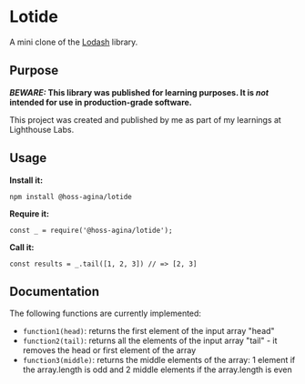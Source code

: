 # Lotide

A mini clone of the [Lodash](https://lodash.com) library.

## Purpose

**_BEWARE:_ This library was published for learning purposes. It is _not_ intended for use in production-grade software.**

This project was created and published by me as part of my learnings at Lighthouse Labs. 

## Usage

**Install it:**

`npm install @hoss-agina/lotide`

**Require it:**

`const _ = require('@hoss-agina/lotide');`

**Call it:**

`const results = _.tail([1, 2, 3]) // => [2, 3]`

## Documentation

The following functions are currently implemented:

* `function1(head)`: returns the first element of the input array "head" 
* `function2(tail)`: returns all the elements of the input array "tail" - it removes the head or first element of the array
* `function3(middle)`: returns the middle elements of the array: 1 element if the array.length is odd and 2 middle elements if the array.length is even
